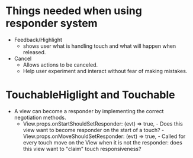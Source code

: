 # Things needed when using responder system
- Feedback/Highlight
    - shows user what is handling touch and what will happen when released.
- Cancel
    - Allows actions to be canceled. 
    - Help user experiment and interact without fear of making mistakes.
# TouchableHiglight and Touchable
- A view can become a responder by implementing the correct negotiation methods. 
    - View.props.onStartShouldSetResponder: (evt) => true, - Does this view want to become responder on the start of a touch?
    -View.props.onMoveShouldSetResponder: (evt) => true, - Called for every touch move on the View when it is not the responder: does this view want to "claim" touch    responsiveness?
